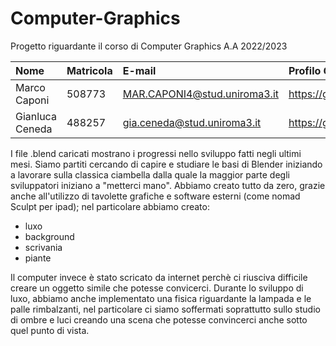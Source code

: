 # Computer-Graphics

Progetto riguardante il corso di Computer Graphics A.A 2022/2023

| Nome | Matricola | E-mail | Profilo GitHub |
|:---|:---|:---|:---|
|Marco Caponi|508773|MAR.CAPONI4@stud.uniroma3.it|https://github.com/MarcoCap13|
|Gianluca Ceneda|488257|gia.ceneda@stud.uniroma3.it|https://github.com/GigiCene95|

I file .blend caricati mostrano i progressi nello sviluppo fatti negli ultimi mesi. Siamo partiti cercando di 
capire e studiare le basi di Blender iniziando a lavorare sulla classica ciambella dalla quale la maggior parte degli sviluppatori iniziano a "metterci mano".
Abbiamo creato tutto da zero, grazie anche all'utilizzo di tavolette grafiche e software esterni (come nomad Sculpt per ipad); nel particolare abbiamo creato:
  * luxo
  * background
  * scrivania
  * piante
  
Il computer invece è stato scricato da internet perchè ci riusciva difficile creare un oggetto simile che potesse convicerci.
Durante lo sviluppo di luxo, abbiamo anche implementato una fisica riguardante la lampada e le palle rimbalzanti, nel particolare ci siamo soffermati soprattutto sullo studio di ombre e luci creando una scena che potesse convincerci anche sotto quel punto di vista.
 
 
